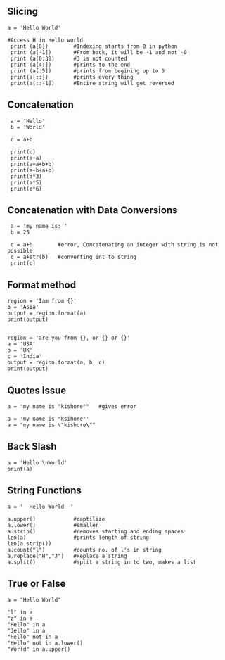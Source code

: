 ## Slicing
    a = 'Hello World' 
    
    #Access H in Hello world
     print (a[0])        #Indexing starts from 0 in python
     print (a[-1])       #From back, it will be -1 and not -0
     print (a[0:3])      #3 is not counted
     print (a[4:])       #prints to the end
     print (a[:5])       #prints from begining up to 5
     print(a[::])        #prints every thing
     print(a[::-1])      #Entire string will get reversed
     
     
     
## Concatenation
     a = 'Hello'
     b = 'World'
     
     c = a+b
     
     print(c)
     print(a+a)
     print(a+a+b+b)
     print(a+b+a+b)
     print(a*3)
     print(a*5)
     print(c*6)
     
## Concatenation with Data Conversions
     a = 'my name is: '
     b = 25
     
     c = a+b        #error, Concatenating an integer with string is not possible   
     c = a+str(b)   #converting int to string
     print(c)
     
     
## Format method
    region = 'Iam from {}'
    b = 'Asia'
    output = region.format(a)
    print(output)
    
    
    region = 'are you from {}, or {} or {}'
    a = 'USA'
    b = 'UK'
    c = 'India'
    output = region.format(a, b, c)
    print(output)

## Quotes issue

    a = "my name is "kishore""   #gives error
    
    a = 'my name is "ksihore"'
    a = "my name is \"kishore\""
    
## Back Slash

    a = 'Hello \nWorld'
    print(a)
   
   
## String Functions
    a = '  Hello World  '
    
    a.upper()            #captilize
    a.lower()            #smaller
    a.strip()            #removes starting and ending spaces
    len(a)               #prints length of string
    len(a.strip())
    a.count("l")         #counts no. of l's in string
    a.replace("H","J")   #Replace a string
    a.split()            #split a string in to two, makes a list
     
## True or False
    a = "Hello World"
    
    "l" in a
    "z" in a
    "Hello" in a
    "Jello" in a
    "Hello" not in a
    "Hello" not in a.lower()
    "World" in a.upper()
